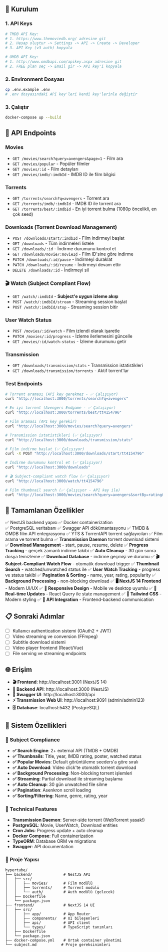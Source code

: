 ## 🚀 Kurulum

### 1. API Keys
```bash
# TMDB API Key:
# 1. https://www.themoviedb.org/ adresine git
# 2. Hesap oluştur -> Settings -> API -> Create -> Developer
# 3. API Key (v3 auth) kopyala

# OMDB API Key:
# 1. http://www.omdbapi.com/apikey.aspx adresine git  
# 2. FREE plan seç -> Email gir -> API key'i kopyala
```

### 2. Environment Dosyası
```bash
cp .env.example .env
# .env dosyasındaki API key'leri kendi key'lerinle değiştir
```

### 3. Çalıştır
```bash
docker-compose up --build
```

## 📡 API Endpoints

### Movies
- `GET /movies/search?query=avengers&page=1` - Film ara
- `GET /movies/popular` - Popüler filmler
- `GET /movies/:id` - Film detayları
- `GET /movies/imdb/:imdbId` - IMDB ID ile film bilgisi

### Torrents  
- `GET /torrents/search?q=avengers` - Torrent ara
- `GET /torrents/imdb/:imdbId` - IMDB ID ile torrent ara
- `GET /torrents/best/:imdbId` - En iyi torrent bulma (1080p öncelikli, en çok seed)

### Downloads (Torrent Download Management)
- `POST /downloads/start/:imdbId` - Film indirmeyi başlat
- `GET /downloads` - Tüm indirmeleri listele
- `GET /downloads/:id` - İndirme durumunu kontrol et
- `GET /downloads/movie/:movieId` - Film ID'sine göre indirme
- `PATCH /downloads/:id/pause` - İndirmeyi duraklat
- `PATCH /downloads/:id/resume` - İndirmeyi devam ettir
- `DELETE /downloads/:id` - İndirmeyi sil

### 🎬 Watch (Subject Compliant Flow)
- `GET /watch/:imdbId` - **Subject'e uygun izleme akışı**
- `POST /watch/:imdbId/stream` - Streaming session başlat
- `POST /watch/:imdbId/stop` - Streaming session bitir

### User Watch Status
- `POST /movies/:id/watch` - Film izlendi olarak işaretle
- `PATCH /movies/:id/progress` - İzleme ilerlemesini güncelle
- `GET /movies/:id/watch-status` - İzleme durumunu getir

### Transmission
- `GET /downloads/transmission/stats` - Transmission istatistikleri
- `GET /downloads/transmission/torrents` - Aktif torrent'lar

### Test Endpoints
```bash
# Torrent araması (API key gerekmez - ✅ Çalışıyor)
curl "http://localhost:3000/torrents/search?q=avengers"

# En iyi torrent (Avengers Endgame - ✅ Çalışıyor)
curl "http://localhost:3000/torrents/best/tt4154796"

# Film araması (API key gerekir)
curl "http://localhost:3000/movies/search?query=avengers"

# Transmission istatistikleri (✅ Çalışıyor)
curl "http://localhost:3000/downloads/transmission/stats"

# Film indirme başlat (✅ Çalışıyor)
curl -X POST "http://localhost:3000/downloads/start/tt4154796"

# İndirme durumunu kontrol et (✅ Çalışıyor)
curl "http://localhost:3000/downloads"

# 🎬 Subject-compliant watch flow (✅ Çalışıyor)
curl "http://localhost:3000/watch/tt4154796"

# Film thumbnail search (✅ Çalışıyor - API key ile)
curl "http://localhost:3000/movies/search?query=avengers&sortBy=rating&sortOrder=desc"
```

## 🎯 Tamamlanan Özellikler

✅ NestJS backend yapısı
✅ Docker containerization  
✅ PostgreSQL veritabanı
✅ Swagger API dökümantasyonu
✅ TMDB & OMDB film API entegrasyonu
✅ YTS & TorrentAPI torrent sağlayıcıları
✅ Film arama ve torrent bulma
✅ **Transmission Daemon** torrent download sistemi
✅ **Download Management** - start, pause, resume, delete
✅ **Progress Tracking** - gerçek zamanlı indirme takibi
✅ **Auto Cleanup** - 30 gün sonra dosya temizleme
✅ **Download Database** - indirme geçmişi ve durumu
✅ **🎬 Subject-Compliant Watch Flow** - otomatik download trigger
✅ **Thumbnail Search** - watched/unwatched status ile
✅ **User Watch Tracking** - progress ve status takibi
✅ **Pagination & Sorting** - name, year, rating, popularity
✅ **Background Processing** - non-blocking download
✅ **🖥️ NextJS 14 Frontend** - Modern UI/UX
✅ **📱 Responsive Design** - Mobile ve desktop uyumlu
✅ **🔄 Real-time Updates** - React Query ile state management
✅ **🎨 Tailwind CSS** - Modern styling
✅ **🔗 API Integration** - Frontend-backend communication

## 📋 Sonraki Adımlar

- [ ] Kullanıcı authentication sistemi (OAuth2 + JWT)
- [ ] Video streaming ve conversion (FFmpeg)
- [ ] Subtitle download sistemi
- [ ] Video player frontend (React/Vue)
- [ ] File serving ve streaming endpoints

## 🌐 Erişim

- **🎬 Frontend**: http://localhost:3001 (NextJS 14)
- **🔧 Backend API**: http://localhost:3000 (NestJS)
- **📖 Swagger UI**: http://localhost:3000/api
- **⚡ Transmission Web UI**: http://localhost:9091 (admin/admin123)
- **🗄️ Database**: localhost:5432 (PostgreSQL)

## 🔧 Sistem Özellikleri

### 📖 Subject Compliance
- **✅ Search Engine**: 2+ external API (TMDB + OMDB) 
- **✅ Thumbnails**: Title, year, IMDB rating, poster, watched status
- **✅ Popular Movies**: Default görüntüleme seeders'a göre sıralı
- **✅ Auto Download**: Video click'te otomatik torrent download
- **✅ Background Processing**: Non-blocking torrent işlemleri
- **✅ Streaming**: Partial download ile streaming başlama
- **✅ Auto Cleanup**: 30 gün unwatched file silme
- **✅ Pagination**: Asenkron scroll loading
- **✅ Sorting/Filtering**: Name, genre, rating, year

### 🔧 Technical Features  
- **Transmission Daemon**: Server-side torrent (WebTorrent yasak!)
- **PostgreSQL**: Movie, UserWatch, Download entities
- **Cron Jobs**: Progress update + auto cleanup
- **Docker Compose**: Full containerization
- **TypeORM**: Database ORM ve migrations
- **Swagger**: API documentation

### 📁 Proje Yapısı
```
hypertube/
├── backend/              # NestJS API
│   ├── src/
│   │   ├── movies/       # Film modülü
│   │   ├── torrents/     # Torrent modülü
│   │   └── auth/         # Auth modülü (gelecek)
│   ├── Dockerfile
│   └── package.json
├── frontend/             # NextJS 14 UI
│   ├── src/
│   │   ├── app/          # App Router
│   │   ├── components/   # UI bileşenleri
│   │   ├── api/          # API client
│   │   └── types/        # TypeScript tanımları
│   ├── Dockerfile
│   └── package.json
├── docker-compose.yml    # Ortak container yönetimi
└── subject.md           # Proje gereksinimleri
```
